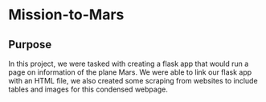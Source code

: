 # Mission-to-Mars
## Purpose
In this project, we were tasked with creating a flask app that would run a page on information of the plane Mars. We were able to link our flask app with an HTML file, we also created some scraping from websites to include tables and images for this condensed webpage. 
